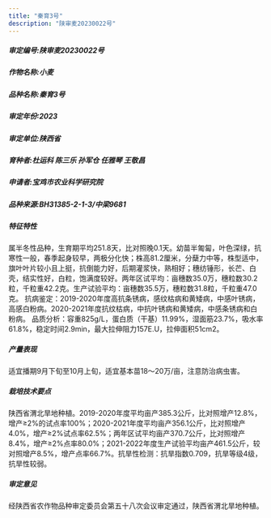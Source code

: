 ```yaml
---
title: "秦育3号"
description: "陕审麦20230022号"
---
```

##### 审定编号:陕审麦20230022号

##### 作物名称:小麦

##### 品种名称:秦育3号

##### 审定年份:2023

##### 审定单位:陕西省

##### 育种者:杜运科 陈三乐 孙军仓 任雅琴 王敬昌

##### 申请者:宝鸡市农业科学研究院

##### 品种来源:BH31385-2-1-3/中梁9681

##### 特征特性
属半冬性品种，生育期平均251.8天，比对照晚0.1天。幼苗半匍匐，叶色深绿，抗寒性一般，春季起身较早，两极分化快；株高81.2厘米，分蘖力中等，株型适中，旗叶叶片较小且上挺，抗倒能力好，后期灌浆快，熟相好；穗纺锤形，长芒、白壳，结实性好，白粒，饱满度较好。两年区试平均：亩穗数35.0万，穗粒数30.2粒，千粒重42.2克。生产试验平均：亩穗数35.5万，穗粒数31.8粒，千粒重47.0克。
抗病鉴定：2019-2020年度高抗条锈病，感纹枯病和黄矮病，中感叶锈病，高感白粉病。2020-2021年度抗纹枯病，中抗叶锈病和黄矮病，中感条锈病和白粉病。
品质分析：容重825g/L，蛋白质（干基）11.99%，湿面筋23.7%，吸水率61.8%，稳定时间2.9min，最大拉伸阻力157E.U，拉伸面积51cm2。

##### 产量表现
适宜播期9月下旬至10月上旬，适宜基本苗18～20万/亩，注意防治病虫害。

##### 栽培技术要点
陕西省渭北旱地种植。2019-2020年度平均亩产385.3公斤，比对照增产12.8%，增产≥2%的试点率100%；2020-2021年度平均亩产356.1公斤，比对照增产4.0%，增产≥2%试点率62.5%；两年区试平均亩产370.7公斤，比对照增产8.4%，增产≥2%点率80.0%；2021-2022年度生产试验平均亩产461.5公斤，较对照增产8.5%，增产点率66.7%。抗旱性检测：抗旱指数0.709，抗旱等级4级，抗旱性较弱。

##### 审定意见
经陕西省农作物品种审定委员会第五十八次会议审定通过，陕西省渭北旱地种植。
